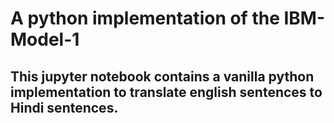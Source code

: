 # A python implementation of the IBM-Model-1

## This jupyter notebook contains a vanilla python implementation to translate english sentences to Hindi sentences.